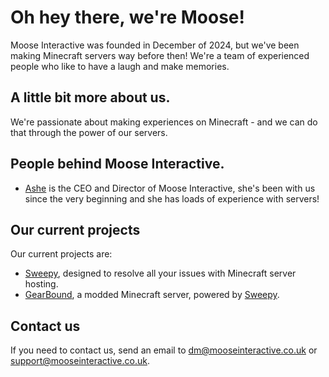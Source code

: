 # Oh hey there, we're Moose!
Moose Interactive was founded in December of 2024, but we've been making Minecraft servers way before then! We're a team of experienced people who like to have a laugh and make memories. 

## A little bit more about us.
We're passionate about making experiences on Minecraft - and we can do that through the power of our servers. 

## People behind Moose Interactive.
- [Ashe](https://github.com/sknonoes) is the CEO and Director of Moose Interactive, she's been with us since the very beginning and she has loads of experience with servers!

## Our current projects
Our current projects are:

- [Sweepy](https://sweepy.uk), designed to resolve all your issues with Minecraft server hosting.
- [GearBound](https://gearbound.net), a modded Minecraft server, powered by [Sweepy](https://sweepy.uk).

## Contact us
If you need to contact us, send an email to dm@mooseinteractive.co.uk or support@mooseinteractive.co.uk.
